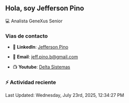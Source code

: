 ## Hola, soy Jefferson Pino

:computer: Analista GeneXus Senior

### Vias de contacto

- 💼 **LinkedIn**: [Jefferson Pino](https://www.linkedin.com/in/jefferson-pino-genexus-senior/)

- 📧 **Email**: [jeff.pino.b@gmail.com](mailto:jeff.pino.b@gmail.com)

- 📺 **Youtube**: [Delta Sistemas](https://www.youtube.com/channel/UCG-RR9SfEUvQTOi7K85Bk5g)

### :zap: Actividad reciente
<!--RECENT_ACTIVITY:start-->
<!--RECENT_ACTIVITY:end-->
<!--RECENT_ACTIVITY:last_update-->
Last Updated: Wednesday, July 23rd, 2025, 12:34:27 PM
<!--RECENT_ACTIVITY:last_update_end-->
